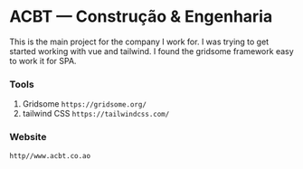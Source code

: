 # ACBT — Construção & Engenharia

This is the main project for the company I work for. I was trying to get started working with vue and tailwind. I found the gridsome framework easy to work it for SPA. 

###  Tools

1. Gridsome `https://gridsome.org/`
2. tailwind CSS `https://tailwindcss.com/`

### Website

`http//www.acbt.co.ao`